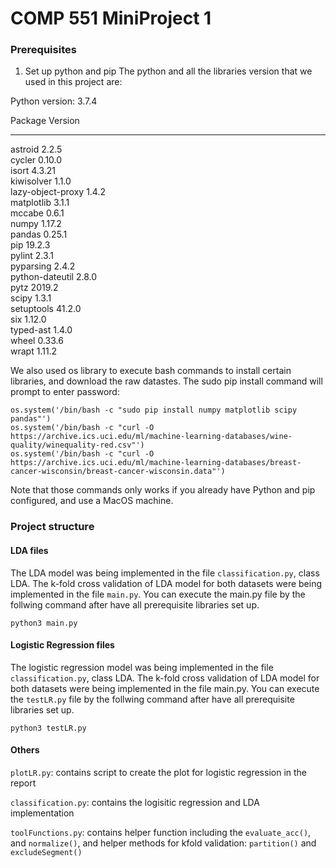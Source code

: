 # COMP 551 MiniProject 1

### Prerequisites

1. Set up python and pip
The python and all the libraries version that we used in this project are: 

Python version: 3.7.4 

Package           Version
----------------- -------
astroid           2.2.5  
cycler            0.10.0  
isort             4.3.21  
kiwisolver        1.1.0  
lazy-object-proxy 1.4.2   
matplotlib        3.1.1  
mccabe            0.6.1  
numpy             1.17.2  
pandas            0.25.1  
pip               19.2.3  
pylint            2.3.1  
pyparsing         2.4.2  
python-dateutil   2.8.0  
pytz              2019.2  
scipy             1.3.1   
setuptools        41.2.0  
six               1.12.0  
typed-ast         1.4.0  
wheel             0.33.6  
wrapt             1.11.2  

We also used os library to execute bash commands to install certain libraries, and download the raw datastes. 
The sudo pip install command will prompt to enter password: 

```
os.system('/bin/bash -c "sudo pip install numpy matplotlib scipy pandas"')
os.system('/bin/bash -c "curl -O https://archive.ics.uci.edu/ml/machine-learning-databases/wine-quality/winequality-red.csv"')
os.system('/bin/bash -c "curl -O https://archive.ics.uci.edu/ml/machine-learning-databases/breast-cancer-wisconsin/breast-cancer-wisconsin.data"')
```
Note that those commands only works if you already have Python and pip configured, and use a MacOS machine. 


### Project structure

#### LDA files 
The LDA model was being implemented in the file `classification.py`, class LDA. The k-fold cross validation of LDA model for both datasets were being implemented in the file `main.py`. You can execute the main.py file by the follwing command after have all prerequisite libraries set up. 
```
python3 main.py
```

#### Logistic Regression files 
The logistic regression model was being implemented in the file `classification.py`, class LDA. The k-fold cross validation of LDA model for both datasets were being implemented in the file main.py. You can execute the `testLR.py` file by the follwing command after have all prerequisite libraries set up. 
```
python3 testLR.py
```

#### Others
`plotLR.py`: contains script to create the plot for logistic regression in the report 

`classification.py`: contains the logisitic regression and LDA implementation

`toolFunctions.py`: contains helper function including the `evaluate_acc()`, and `normalize()`, and helper methods for kfold validation: `partition()` and `excludeSegment()`
